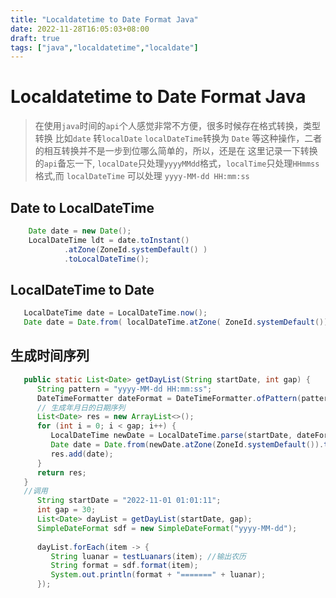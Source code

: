 ```yaml
---
title: "Localdatetime to Date Format Java"
date: 2022-11-28T16:05:03+08:00
draft: true
tags: ["java","localdatetime","localdate"]
---
```

# Localdatetime to Date Format Java

> 在使用`java`时间的`api`个人感觉非常不方便，很多时候存在格式转换，类型转换 比如`date` 转`localDate`
> `localDateTime`转换为 `Date` 等这种操作，二者的相互转换并不是一步到位哪么简单的，所以，还是在
> 这里记录一下转换的`api`备忘一下, `localDate`只处理`yyyyMMdd`格式，`localTime`只处理`HHmmss`格式,而
> `localDateTime` 可以处理 `yyyy-MM-dd HH:mm:ss`

## Date to LocalDateTime
```java
    Date date = new Date(); 
    LocalDateTime ldt = date.toInstant()
            .atZone(ZoneId.systemDefault() )
            .toLocalDateTime(); 
```

## LocalDateTime to Date

```java
   LocalDateTime date = LocalDateTime.now(); 
   Date date = Date.from( localDateTime.atZone( ZoneId.systemDefault()).toInstant());
```

## 生成时间序列
```java 
   public static List<Date> getDayList(String startDate, int gap) {
      String pattern = "yyyy-MM-dd HH:mm:ss";
      DateTimeFormatter dateFormat = DateTimeFormatter.ofPattern(pattern); 
      // 生成年月日的日期序列
      List<Date> res = new ArrayList<>(); 
      for (int i = 0; i < gap; i++) {
         LocalDateTime newDate = LocalDateTime.parse(startDate, dateFormat).plusDays(i);
         Date date = Date.from(newDate.atZone(ZoneId.systemDefault()).toInstant());
         res.add(date);
      }
      return res;
   }
   //调用
      String startDate = "2022-11-01 01:01:11";
      int gap = 30;
      List<Date> dayList = getDayList(startDate, gap);
      SimpleDateFormat sdf = new SimpleDateFormat("yyyy-MM-dd");
      
      dayList.forEach(item -> {
         String luanar = testLuanars(item); //输出农历
         String format = sdf.format(item);
         System.out.println(format + "=======" + luanar);
      });
```
